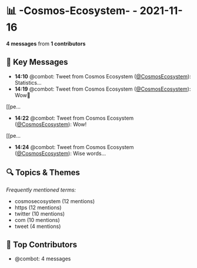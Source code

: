# 📊 -Cosmos-Ecosystem- - 2021-11-16
**4 messages** from **1 contributors**

## 💬 Key Messages
- **14:10** @combot: Tweet from Cosmos Ecosystem ([@CosmosEcosystem](https://twitter.com/CosmosEcosystem)):
Statistics...
- **14:19** @combot: Tweet from Cosmos Ecosystem ([@CosmosEcosystem](https://twitter.com/CosmosEcosystem)):
Wow👀

[[pe...
- **14:22** @combot: Tweet from Cosmos Ecosystem ([@CosmosEcosystem](https://twitter.com/CosmosEcosystem)):
Wow!

[[pe...
- **14:24** @combot: Tweet from Cosmos Ecosystem ([@CosmosEcosystem](https://twitter.com/CosmosEcosystem)):
Wise words...

## 🔍 Topics & Themes
*Frequently mentioned terms:*
- cosmosecosystem (12 mentions)
- https (12 mentions)
- twitter (10 mentions)
- com (10 mentions)
- tweet (4 mentions)

## 👥 Top Contributors
- @combot: 4 messages